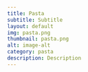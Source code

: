 ```yaml
---
title: Pasta
subtitle: Subtitle
layout: default
img: pasta.png
thumbnail: pasta.png
alt: image-alt
category: pasta
description: Description
---
```

